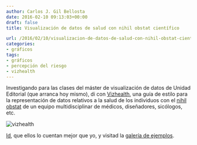 ```yaml
---
author: Carlos J. Gil Bellosta
date: 2016-02-10 09:13:03+00:00
draft: false
title: Visualización de datos de salud con nihil obstat científico

url: /2016/02/10/visualizacion-de-datos-de-salud-con-nihil-obstat-cientifico/
categories:
- gráficos
tags:
- gráficos
- percepción del riesgo
- vizhealth
---
```


Investigando para las clases del máster de visualización de datos de Unidad Editorial (que arranca hoy mismo), di con [Vizhealth](http://www.vizhealth.org/), una guía de estilo para la representación de datos relativos a la salud de los individuos con el [nihil obstat](https://es.wikipedia.org/wiki/Nihil_obstat) de un equipo multidisciplinar de médicos, diseñadores, sicólogos, etc.

![vizhealth](/wp-uploads/2016/02/vizhealth.png)


[Id](http://www.vizhealth.org/), que ellos lo cuentan mejor que yo, y visitad la [galería de ejemplos](http://www.vizhealth.org/gallery/).
